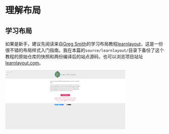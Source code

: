 # 理解布局

## 学习布局

如果是新手，建议先阅读来自[Greg Smith](https://incompl.com/)的学习布局教程[learnlayout](https://github.com/incompl/learnlayout)，这是一份很不错的布局样式入门指南。我在本篇的`source/learnlayout/`目录下备份了这个教程的原始仓库的快照和两份编译后的站点源码，也可以浏览项目站址[learnlayout.com](https://learnlayout.com/)。

<!-- <img src="images/learnlayout.png" title="learnlayout" alt="learnlayout" style="max-width:75%;margin:auto;" /> -->

<img src="images/learnlayout.png" title="learnlayout" alt="learnlayout" width="75%" />

